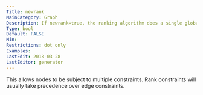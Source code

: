 ```yaml
---
Title: newrank
MainCategory: Graph
Description: If newrank=true, the ranking algorithm does a single global ranking, ignoring clusters.
Type: bool
Default: FALSE
Min: 
Restrictions: dot only
Examples: 
LastEdit: 2018-03-28
LastEditor: generator
---
```


This allows nodes to be subject to multiple constraints. Rank constraints will usually take precedence over edge constraints.
